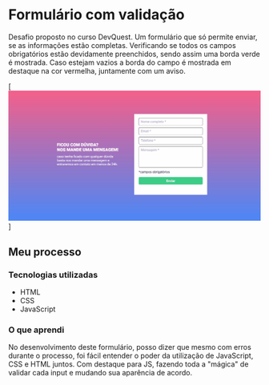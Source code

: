 # Formulário com validação

Desafio proposto no curso DevQuest. Um formulário que só permite enviar, se as informações estão completas. 
Verificando se todos os campos obrigatórios estão devidamente preenchidos, sendo assim uma borda verde é mostrada. 
Caso estejam vazios a borda do campo é mostrada em destaque na cor vermelha, juntamente com um aviso. 
 

[<img src="src/images/form-validacao.gif" alt="gif do projeto">]

## Meu processo

### Tecnologias utilizadas

- HTML
- CSS
- JavaScript

### O que aprendi

No desenvolvimento deste formulário, posso dizer que mesmo com erros durante o processo, foi fácil entender o poder da utilização de JavaScript, CSS e HTML juntos. Com destaque para JS, fazendo toda a "mágica" de validar cada input e mudando sua aparência de acordo. 
